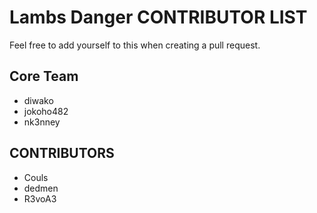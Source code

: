 # Lambs Danger CONTRIBUTOR LIST
Feel free to add yourself to this when creating a pull request.  

## Core Team
- diwako
- jokoho482
- nk3nney


## CONTRIBUTORS
- Couls
- dedmen
- R3voA3
